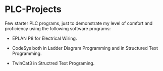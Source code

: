 # PLC-Projects
Few starter PLC programs, just to demonstrate my level of comfort and proficiency using the following software programs:

* EPLAN P8 for Electrical Wiring.

* CodeSys both in Ladder Diagram Programming and in Structured Text Programming.

* TwinCat3 in Structred Text Programing.
